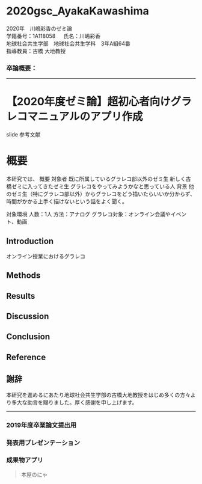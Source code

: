 # 2020gsc_AyakaKawashima
2020年　川嶋彩香のゼミ論  
学籍番号：1A118058  　
氏名：川嶋彩香  
地球社会共生学部　地球社会共生学科　3年A組64番  
指導教員：古橋 大地教授  
### 卒論概要：
***
# 【2020年度ゼミ論】超初心者向けグラレコマニュアルのアプリ作成

slide
参考文献

# 概要  
本研究では、
概要
対象者
既に所属しているグラレコ部以外のゼミ生
新しく古橋ゼミに入ってきたゼミ生
グラレコをやってみようかなと思っている人
背景
他のゼミ生（特にグラレコ部以外）からグラレコをどう描いたらいいか分からず、
時間がかかる上手く描けないという話をよく聞く。

対象環境
人数：1人
方法：アナログ
グラレコ対象：オンライン会議やイベント、動画

## Introduction
オンライン授業におけるグラレコ
## Methods
## Results
## Discussion
## Conclusion
## Reference
## 謝辞
本研究を進めるにあたり地球社会共生学部の古橋大地教授をはじめ多くの方々より多大な助言を賜りました。厚く感謝を申し上げます。
***
### 2019年度卒業論文提出用  
### 発表用プレゼンテーション  
### 成果物アプリ

 > 本屋のにゃ
 
